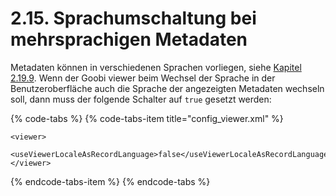 # 2.15. Sprachumschaltung bei mehrsprachigen Metadaten

Metadaten können in verschiedenen Sprachen vorliegen, siehe [Kapitel 2.19.9](2.19/2.19.10.md). Wenn der Goobi viewer beim Wechsel der Sprache in der Benutzeroberfläche auch die Sprache der angezeigten Metadaten wechseln soll, dann muss der folgende Schalter auf `true` gesetzt werden:

{% code-tabs %}
{% code-tabs-item title="config\_viewer.xml" %}
```markup
<viewer>
    <useViewerLocaleAsRecordLanguage>false</useViewerLocaleAsRecordLanguage>
</viewer>
```
{% endcode-tabs-item %}
{% endcode-tabs %}



